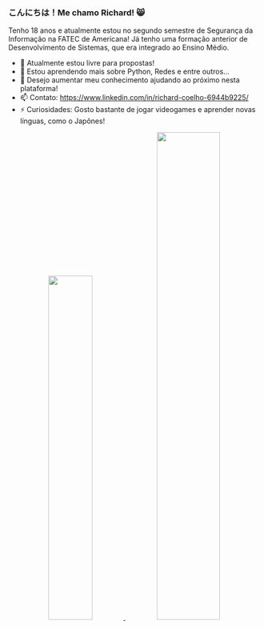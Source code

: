 ### こんにちは！Me chamo Richard! 😸


Tenho 18 anos e atualmente estou no segundo semestre de Segurança da Informação
na FATEC de Americana! Já tenho uma formação anterior de Desenvolvimento de Sistemas, que era integrado ao
Ensino Médio.

- 🔭 Atualmente estou livre para propostas!
- 🌱 Estou aprendendo mais sobre Python, Redes e entre outros...
- 🤔 Desejo aumentar meu conhecimento ajudando ao próximo nesta plataforma!
- 📫 Contato: <https://www.linkedin.com/in/richard-coelho-6944b9225/>
- ⚡ Curiosidades: Gosto bastante de jogar videogames e aprender novas línguas, como o Japônes!

<div align="center">
  <a href="https://github.com/rafaballerini">
  <img height="42%" src="https://github-readme-stats.vercel.app/api?username=coeelho&show_icons=true&theme=dark&include_all_commits=true&count_private=true"/>
  <img height="50%" src="https://github-readme-stats.vercel.app/api/top-langs/?username=coeelho&layout=compact&langs_count=7&theme=dark"/>
</div>


